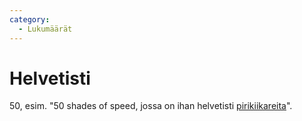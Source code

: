 ```yaml
---
category:
  - Lukumäärät
---
```


# Helvetisti

50, esim. "50 shades of speed, jossa on ihan helvetisti [pirikiikareita](pirikiikarit)".